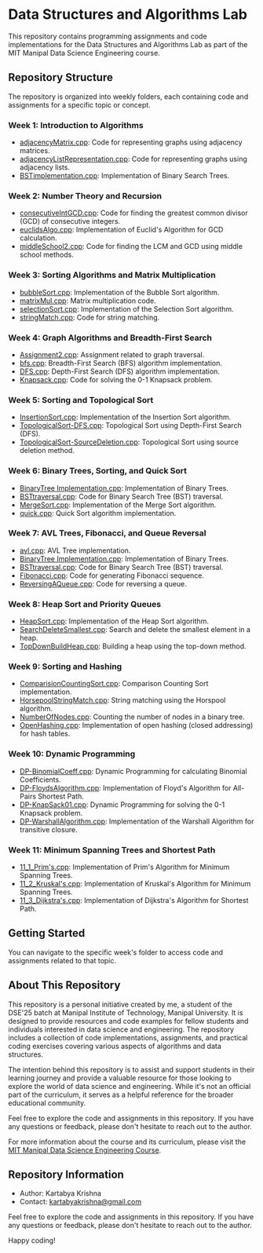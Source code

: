 # Data Structures and Algorithms Lab

This repository contains programming assignments and code implementations for the Data Structures and Algorithms Lab as part of the MIT Manipal Data Science Engineering course.

## Repository Structure

The repository is organized into weekly folders, each containing code and assignments for a specific topic or concept.

### Week 1: Introduction to Algorithms

- [adjacencyMatrix.cpp](Week1/adjacencyMatrix.cpp): Code for representing graphs using adjacency matrices.
- [adjacencyListRepresentation.cpp](Week1/adjacencyListRepresentation.cpp): Code for representing graphs using adjacency lists.
- [BSTimplementation.cpp](Week1/BSTimplementation.cpp): Implementation of Binary Search Trees.

### Week 2: Number Theory and Recursion

- [consecutiveIntGCD.cpp](Week2/consecutiveIntGCD.cpp): Code for finding the greatest common divisor (GCD) of consecutive integers.
- [euclidsAlgo.cpp](Week2/euclidsAlgo.cpp): Implementation of Euclid's Algorithm for GCD calculation.
- [middleSchool2.cpp](Week2/middleSchool2.cpp): Code for finding the LCM and GCD using middle school methods.

### Week 3: Sorting Algorithms and Matrix Multiplication

- [bubbleSort.cpp](Week3/bubbleSort.cpp): Implementation of the Bubble Sort algorithm.
- [matrixMul.cpp](Week3/matrixMul.cpp): Matrix multiplication code.
- [selectionSort.cpp](Week3/selectionSort.cpp): Implementation of the Selection Sort algorithm.
- [stringMatch.cpp](Week3/stringMatch.cpp): Code for string matching.

### Week 4: Graph Algorithms and Breadth-First Search

- [Assignment2.cpp](Week4/Assignment2.cpp): Assignment related to graph traversal.
- [bfs.cpp](Week4/bfs.cpp): Breadth-First Search (BFS) algorithm implementation.
- [DFS.cpp](Week4/DFS.cpp): Depth-First Search (DFS) algorithm implementation.
- [Knapsack.cpp](Week4/Knapsack.cpp): Code for solving the 0-1 Knapsack problem.

### Week 5: Sorting and Topological Sort

- [InsertionSort.cpp](Week5/InsertionSort.cpp): Implementation of the Insertion Sort algorithm.
- [TopologicalSort-DFS.cpp](Week5/TopologicalSort-DFS.cpp): Topological Sort using Depth-First Search (DFS).
- [TopologicalSort-SourceDeletion.cpp](Week5/TopologicalSort-SourceDeletion.cpp): Topological Sort using source deletion method.

### Week 6: Binary Trees, Sorting, and Quick Sort

- [BinaryTree Implementation.cpp](Week6/BinaryTree%20Implementation.cpp): Implementation of Binary Trees.
- [BSTtraversal.cpp](Week6/BSTtraversal.cpp): Code for Binary Search Tree (BST) traversal.
- [MergeSort.cpp](Week6/MergeSort.cpp): Implementation of the Merge Sort algorithm.
- [quick.cpp](Week6/quick.cpp): Quick Sort algorithm implementation.

### Week 7: AVL Trees, Fibonacci, and Queue Reversal

- [avl.cpp](Week7/avl.cpp): AVL Tree implementation.
- [BinaryTree Implementation.cpp](Week7/BinaryTree%20Implementation.cpp): Implementation of Binary Trees.
- [BSTtraversal.cpp](Week7/BSTtraversal.cpp): Code for Binary Search Tree (BST) traversal.
- [Fibonacci.cpp](Week7/Fibonacci.cpp): Code for generating Fibonacci sequence.
- [ReversingAQueue.cpp](Week7/ReversingAQueue.cpp): Code for reversing a queue.

### Week 8: Heap Sort and Priority Queues

- [HeapSort.cpp](Week8/HeapSort.cpp): Implementation of the Heap Sort algorithm.
- [SearchDeleteSmallest.cpp](Week8/SearchDeleteSmallest.cpp): Search and delete the smallest element in a heap.
- [TopDownBuildHeap.cpp](Week8/TopDownBuildHeap.cpp): Building a heap using the top-down method.

### Week 9: Sorting and Hashing

- [ComparisionCountingSort.cpp](Week9/ComparisionCountingSort.cpp): Comparison Counting Sort implementation.
- [HorsepoolStringMatch.cpp](Week9/HorsepoolStringMatch.cpp): String matching using the Horspool algorithm.
- [NumberOfNodes.cpp](Week9/NumberOfNodes.cpp): Counting the number of nodes in a binary tree.
- [OpenHashing.cpp](Week9/OpenHashing.cpp): Implementation of open hashing (closed addressing) for hash tables.

### Week 10: Dynamic Programming

- [DP-BinomialCoeff.cpp](Week10/DP-BinomialCoeff.cpp): Dynamic Programming for calculating Binomial Coefficients.
- [DP-FloydsAlgorithm.cpp](Week10/DP-FloydsAlgorithm.cpp): Implementation of Floyd's Algorithm for All-Pairs Shortest Path.
- [DP-KnapSack01.cpp](Week10/DP-KnapSack01.cpp): Dynamic Programming for solving the 0-1 Knapsack problem.
- [DP-WarshallAlgorithm.cpp](Week10/DP-WarshallAlgorithm.cpp): Implementation of the Warshall Algorithm for transitive closure.

### Week 11: Minimum Spanning Trees and Shortest Path

- [11_1_Prim's.cpp](Week11/11_1_Prim's.cpp): Implementation of Prim's Algorithm for Minimum Spanning Trees.
- [11_2_Kruskal's.cpp](Week11/11_2_Kruskal's.cpp): Implementation of Kruskal's Algorithm for Minimum Spanning Trees.
- [11_3_Dijkstra's.cpp](Week11/11_3_Dijkstra's.cpp): Implementation of Dijkstra's Algorithm for Shortest Path.


## Getting Started

You can navigate to the specific week's folder to access code and assignments related to that topic.

## About This Repository

This repository is a personal initiative created by me, a student of the DSE'25 batch at Manipal Institute of Technology, Manipal University. It is designed to provide resources and code examples for fellow students and individuals interested in data science and engineering. The repository includes a collection of code implementations, assignments, and practical coding exercises covering various aspects of algorithms and data structures.

The intention behind this repository is to assist and support students in their learning journey and provide a valuable resource for those looking to explore the world of data science and engineering. While it's not an official part of the curriculum, it serves as a helpful reference for the broader educational community.

Feel free to explore the code and assignments in this repository. If you have any questions or feedback, please don't hesitate to reach out to the author.

For more information about the course and its curriculum, please visit the [MIT Manipal Data Science Engineering Course](https://manipal.edu/mit/program-list/btech/btech-data-science-and-engineering.html).

## Repository Information

- Author: Kartabya Krishna
- Contact: kartabyakrishna@gmail.com

Feel free to explore the code and assignments in this repository. If you have any questions or feedback, please don't hesitate to reach out to the author.

Happy coding!





